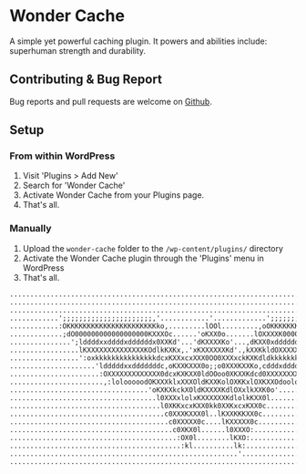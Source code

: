 Wonder Cache
=============

A simple yet powerful caching plugin. It powers and abilities include: superhuman strength and durability.

## Contributing & Bug Report  
Bug reports and pull requests are welcome on [Github](https://github.com/HandyPlugins/wonder-cache).

## Setup  

### From within WordPress ###
1. Visit 'Plugins > Add New'
2. Search for 'Wonder Cache'
3. Activate Wonder Cache from your Plugins page.
4. That's all.

### Manually ###
1. Upload the `wonder-cache` folder to the `/wp-content/plugins/` directory
2. Activate the Wonder Cache plugin through the 'Plugins' menu in WordPress
3. That's all.


```
....................................................................................................
....................................................................................................
....................................................................................................
............';;;;;;;;;;;;;;;;;;;;;;,'............'.............';;;;;;;;;;;;;;;;;;;;;;;'............
............:OKKKKKKKKKKKKKKKKKKKKKKko,.........lOOl.........,oOKKKKKKKKKKKKKKKKKKKKKKO;............
.............;dO000000000000000000KXXXOc......'oKXX0o.......lOXXXXK00000000000000000Od;.............
...............';lddddxxddddxddddddx0XXKd'...'dKXXXXKo'...,dKXX0xdddddddddddddddddl;'...............
.................lKXXXXXXXXXXXXXXKOdlkKXKx,.'xKXXXXXXKd'.,kXXKkldOXXXXXXXXXXXXXXXKl.................
.................':oxkkkkkkkkkkkkkkkdcxKXXxcxXXX0OO0XXXxckKXKdldkkkkkkkkkkkkkkkxd:..................
.....................'ldddddxxdddddddc,oKXXKXXX0o;;o0XXXKXXKo,cdddxddddddddddc'.....................
......................:OXXXXXXXXXXXXX0dcxKXKXX0ldOOoo0XKXXKdcd0XXXXXXXXXXXXXO:......................
.......................,:lolooooodOKXXXklxXXXOldKXXKolOXKKxlOXKXXOdooloolll:'.......................
..................................'oKXKXkckXOldKXXXXKdlOXxlkXXK0o'..................................
....................................l0XXXxlolxKXXXXXXKdlolkKXX0l....................................
.....................................l0XKKxcxKXX0kk0XXKxcxKXX0c.....................................
......................................c0XXXKXXX0l..lKXXKKKXX0c......................................
.......................................c0XXXXX0c....lKXXXXX0c.......................................
........................................c0XKX0l......l0XXXO:........................................
.........................................:OX0l........lKXO:.........................................
..........................................:kl..........lk:..........................................
........................................................'...........................................
....................................................................................................
```